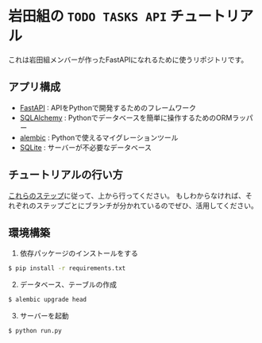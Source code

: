 # 岩田組の `TODO TASKS API` チュートリアル

これは岩田組メンバーが作ったFastAPIになれるために使うリポジトリです。

## アプリ構成
- [FastAPI](https://fastapi.tiangolo.com/ja/) : APIをPythonで開発するためのフレームワーク
- [SQLAlchemy](https://www.sqlalchemy.org/) : Pythonでデータベースを簡単に操作するためのORMラッパー
- [alembic](https://alembic.sqlalchemy.org/en/latest/) : Pythonで使えるマイグレーションツール
- [SQLite](https://www.sqlite.org/index.html) : サーバーが不必要なデータベース

## チュートリアルの行い方
[これらのステップ](/steps/)に従って、上から行ってください。
もしわからなければ、それぞれのステップごとにブランチが分かれているのでぜひ、活用してください。

## 環境構築

1. 依存パッケージのインストールをする
```bash
$ pip install -r requirements.txt
```

2. データベース、テーブルの作成
```bash
$ alembic upgrade head
```

3. サーバーを起動
```bash
$ python run.py
```
